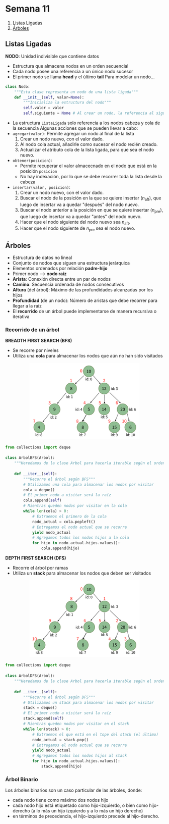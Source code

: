# Semana 11
1. [Listas Ligadas](#Listas-Ligadas)
2. [Árboles](#Árboles)
## Listas Ligadas
**NODO**: Unidad indivisible que contiene datos
- Estructura que almacena nodos en un orden secuencial
- Cada nodo posee una referencia a un único nodo sucesor
- El primer nodo se llama **head** y el último **tail**
Para modelar un nodo...
```python
class Nodo:
    """Esta clase representa un nodo de una lista ligada"""
    def __init__(self, valor=None):
        """Inicializa la estructura del nodo"""
        self.valor = valor
        self.siguiente = None # Al crear un nodo, la referencia al siguiente nodo comienza vacía.
```
- La estructura `ListaLigada` solo referencia a los nodos cabeza y cola de la secuencia
Algunas acciones que se pueden llevar a cabo:
- `agregar(valor)`: Permite agregar un nodo al final de la lista
    1. Crear un nodo nuevo, con el valor dado.
    2. Al nodo cola actual, añadirle como sucesor el nodo recién creado.
    3. Actualizar el atributo cola de la lista ligada, para que sea el nodo nuevo.
- `obtener(posicion)`:
    - Permite recuperar el valor almacecnado en el nodo que está en la posición `posicion`
    - No hay indexación, por lo que se debe recorrer toda la lista desde la cabeza
- `insertar(valor, posicion)`:
    1. Crear un nodo nuevo, con el valor dado.
    2. Buscar el nodo de la posición en la que se quiere insertar ($n_{\text{aft}}$), que luego de insertar va a quedar "después" del nodo nuevo.
    3. Buscar el nodo anterior a la posición en que se quiere insertar ($n_{\text{pre}}$), que luego de insertar va a quedar "antes" del nodo nuevo.
    4. Hacer que el nodo siguiente del nodo nuevo sea $n_{\text{aft}}$.
    5. Hacer que el nodo siguiente de $n_{\text{pre}}$ sea el nodo nuevo.

## Árboles
- Estructura de datos no lineal
- Conjunto de nodos que siguen una estructura jerárquica
- Elementos ordenados por relación **padre-hijo**
- Primer nodo --> **nodo raíz**
- **Arista**: Conexión directa entre un par de nodos
- **Camino**: Secuencia ordenada de nodos consecutivos
- **Altura** (del árbol): Máximo de las profundidades alcanzadas por los hijos
- **Profundidad** (de un nodo): Número de aristas que debe recorrer para llegar a la raíz
- El **recorrido** de un árbol puede implementarse de manera recursiva o iterativa
### Recorrido de un árbol
**BREADTH FIRST SEARCH (BFS)**
- Se recorre por niveles
- Utiliza una **cola** para almacenar los nodos que aún no han sido visitados


<p align="center">
<img src="img/niveles.png" alt="img" width="350"/>
</p>

```python
from collections import deque

class ArbolBFS(Arbol):
    """Heredamos de la clase Arbol para hacerla iterable según el orden con BFS"""
    
    def __iter__(self):
        """Recorre el árbol según BFS"""
        # Utilizamos una cola para almacenar los nodos por visitar
        cola = deque()
        # El primer nodo a visitar será la raíz
        cola.append(self)
        # Mientras queden nodos por visitar en la cola
        while len(cola) > 0:
            # Extraemos el primero de la cola
            nodo_actual = cola.popleft() 
            # Entregamos el nodo actual que se recorre
            yield nodo_actual
            # Agregamos todos los nodos hijos a la cola
            for hijo in nodo_actual.hijos.values():
                cola.append(hijo)
```
**DEPTH FIRST SEARCH (DFS)**
- Recorre el árbol por ramas
- Utiliza un **stack** para almacenar los nodos que deben ser visitados


<p align="center">
<img src="img/ramas.png" alt="img" width="350"/>
</p>

```python
from collections import deque

class ArbolDFS(Arbol):
    """Heredamos de la clase Arbol para hacerla iterable según el orden con DFS"""
    
    def __iter__(self):
        """Recorre el árbol según DFS"""
        # Utilizamos un stack para almacenar los nodos por visitar
        stack = deque()
        # El primer nodo a visitar será la raíz
        stack.append(self)
        # Mientras queden nodos por visitar en el stack
        while len(stack) > 0:
            # Extraemos el que está en el tope del stack (el último)
            nodo_actual = stack.pop()
            # Entregamos el nodo actual que se recorre
            yield nodo_actual
            # Agregamos todos los nodos hijos al stack
            for hijo in nodo_actual.hijos.values():
                stack.append(hijo)
```
### Árbol Binario
Los árboles binarios son un caso particular de las árboles, donde:
- cada nodo tiene como máximo dos nodos hijo
- cada nodo hijo está etiquetado como hijo-izquierdo, o bien como hijo-derecho (a lo más un hijo izquierdo y a lo más un hijo derecho)
- en términos de precedencia, el hijo-izquierdo precede al hijo-derecho.

